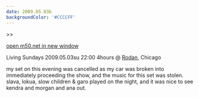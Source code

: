```yaml
---
date: 2009.05.03b
backgroundColor: '#CCCCFF'
---
```


\>>

[open m50.net in new window  
](http://m50.net/)

Living Sundays 2009.05.03su 22:00 4hours @ [Rodan](http://www.rodan.ws/), Chicago  

my set on this evening was cancelled as my car was broken into immediately proceeding the show, and the music for this set was stolen. slava, lokua, slow children & garo played on the night, and it was nice to see kendra and morgan and ana out.